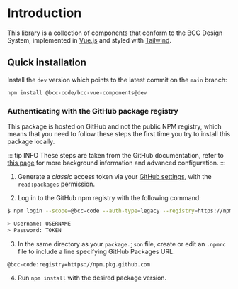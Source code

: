 # Introduction

This library is a collection of components that conform to the BCC Design System, implemented in [Vue.js](https://vuejs.org/) and styled with [Tailwind](https://tailwindcss.com).

## Quick installation
Install the `dev` version which points to the latest commit on the `main` branch:
```sh
npm install @bcc-code/bcc-vue-components@dev
```

### Authenticating with the GitHub package registry
This package is hosted on GitHub and not the public NPM registry, which means that you need to follow these steps the first time you try to install this package locally.

::: tip INFO
These steps are taken from the GitHub documentation, refer to [this page](https://docs.github.com/en/packages/working-with-a-github-packages-registry/working-with-the-npm-registry#installing-a-package) for more background information and advanced configuration.
:::

1. Generate a *classic* access token via your [GitHub settings](https://github.com/settings/tokens), with the `read:packages` permission.

2. Log in to the GitHub npm registry with the following command:

```sh
$ npm login --scope=@bcc-code --auth-type=legacy --registry=https://npm.pkg.github.com

> Username: USERNAME
> Password: TOKEN
```

3. In the same directory as your `package.json` file, create or edit an `.npmrc` file to include a line specifying GitHub Packages URL.

```
@bcc-code:registry=https://npm.pkg.github.com
```

4. Run `npm install` with the desired package version.
